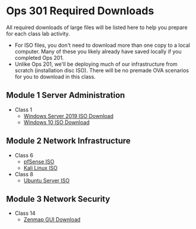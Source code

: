 # Ops 301 Required Downloads

All required downloads of large files will be listed here to help you prepare for each class lab activity. 
- For ISO files, you don't need to download more than one copy to a local computer. Many of these you likely already have saved locally if you completed Ops 201.
- Unlike Ops 201, we'll be deploying much of our infrastructure from scratch (installation disc ISO). There will be no premade OVA scenarios for you to download in this class. 

## Module 1 Server Administration

- Class 1 
  - [Windows Server 2019 ISO Download](https://www.microsoft.com/en-US/evalcenter/evaluate-windows-server-2019?filetype=ISO)
  - [Windows 10 ISO Download](https://www.icloud.com/iclouddrive/01azgWsJOfzZaBbAj-G3sLWTg#Windows10)

## Module 2 Network Infrastructure

- Class 6
  - [pfSense ISO](https://www.pfsense.org/download/)
  - [Kali Linux ISO](https://www.kali.org/downloads/)
- Class 8
  - [Ubuntu Server ISO](https://ubuntu.com/download/server#releases)

## Module 3 Network Security

- Class 14
  - [Zenmap GUI Download](https://nmap.org/download.html)
